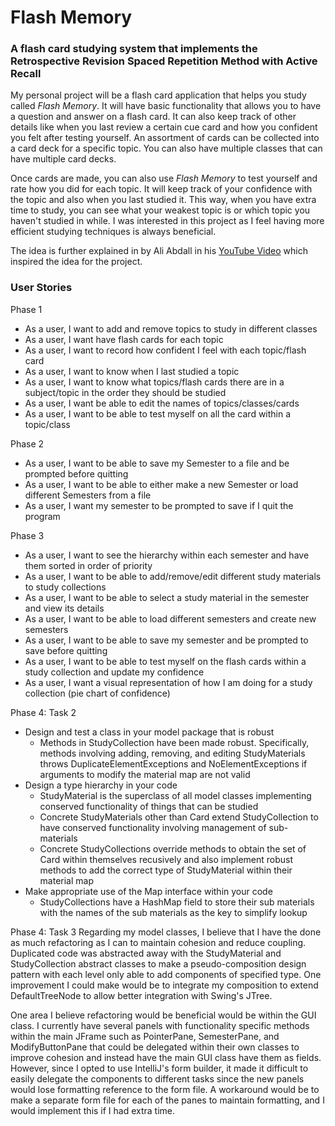 # Flash Memory

### A flash card studying system that implements the Retrospective Revision Spaced Repetition Method with Active Recall

My personal project will be a flash card application that helps you study called *Flash Memory*. It will have basic functionality that allows you to have a question and answer on a flash card. It can also keep track of other details like when you last review a certain cue card and how you confident you felt after testing yourself. An assortment of cards can be collected into a card deck for a specific topic. You can also have multiple classes that can have multiple card decks.

Once cards are made, you can also use *Flash Memory* to test yourself and rate how you did for each topic. It will keep track of your confidence with the topic and also when you last studied it. This way, when you have extra time to study, you can see what your weakest topic is or which topic you haven't studied in while. I was interested in this project as I feel having more efficient studying techniques is always beneficial.

The idea is further explained in by Ali Abdall in his [YouTube Video](https://www.youtube.com/watch?v=b7o09a7t4RA) which inspired the idea for the project.

### User Stories
Phase 1
- As a user, I want to add and remove topics to study in different classes
- As a user, I want have flash cards for each topic
- As a user, I want to record how confident I feel with each topic/flash card
- As a user, I want to know when I last studied a topic
- As a user, I want to know what topics/flash cards there are in a subject/topic in the order they should be studied
- As a user, I want be able to edit the names of topics/classes/cards
- As a user, I want to be able to test myself on all the card within a topic/class

Phase 2
- As a user, I want to be able to save my Semester to a file and be prompted before quitting
- As a user, I want to be able to either make a new Semester or load different Semesters from a file
- As a user, I want my semester to be prompted to save if I quit the program

Phase 3
- As a user, I want to see the hierarchy within each semester and have them sorted in order of priority
- As a user, I want to be able to add/remove/edit different study materials to study collections
- As a user, I want to be able to select a study material in the semester and view its details
- As a user, I want to be able to load different semesters and create new semesters
- As a user, I want to be able to save my semester and be prompted to save before quitting
- As a user, I want to be able to test myself on the flash cards within a study collection and update my confidence
- As a user, I want a visual representation of how I am doing for a study collection (pie chart of confidence)

Phase 4: Task 2
- Design and test a class in your model package that is robust
    - Methods in StudyCollection have been made robust. Specifically, methods involving adding, removing, and editing StudyMaterials throws DuplicateElementExceptions and NoElementExceptions if arguments to modify the material map are not valid
- Design a type hierarchy in your code
    - StudyMaterial is the superclass of all model classes implementing conserved functionality of things that can be studied
    - Concrete StudyMaterials other than Card extend StudyCollection to have conserved functionality involving management of sub-materials
    - Concrete StudyCollections override methods to obtain the set of Card within themselves recusively and also implement robust methods to add the correct type of StudyMaterial within their material map
- Make appropriate use of the Map interface within your code
    - StudyCollections have a HashMap field to store their sub materials with the names of the sub materials as the key to simplify lookup

Phase 4: Task 3
Regarding my model classes, I believe that I have the done as much refactoring as I can to maintain cohesion and reduce coupling. Duplicated code was abstracted away with the StudyMaterial and StudyCollection abstract classes to make a pseudo-composition design pattern with each level only able to add components of specified type. One improvement I could make would be to integrate my composition to extend DefaultTreeNode to allow better integration with Swing's JTree.

One area I believe refactoring would be beneficial would be within the GUI class. I currently have several panels with functionality specific methods within the main JFrame such as PointerPane, SemesterPane, and ModifyButtonPane that could be delegated within their own classes to improve cohesion and instead have the main GUI class have them as fields. However, since I opted to use IntelliJ's form builder, it made it difficult to easily delegate the components to different tasks since the new panels would lose formatting reference to the form file. A workaround would be to make a separate form file for each of the panes to maintain formatting, and I would implement this if I had extra time.
